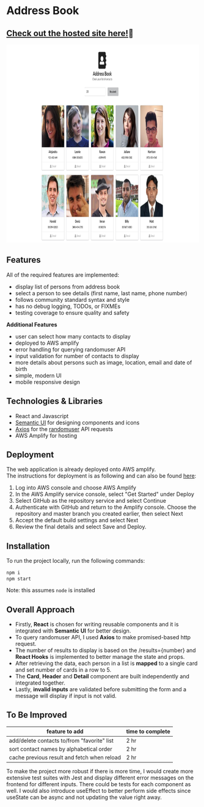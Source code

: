 # Address Book

## **[Check out the hosted site here!](https://master.duq2qg6smh3q8.amplifyapp.com/)**:tada:

<img src="https://github.com/kevinxyc1/nuvalence-web-challenge/blob/master/assets/ui.png" width="954" height="518">

## Features

All of the required features are implemented:
- display list of persons from address book
- select a person to see details (first name, last name, phone number)
- follows community standard syntax and style
- has no debug logging, TODOs, or FIXMEs
- testing coverage to ensure quality and safety

**Additional Features**

- user can select how many contacts to display
- deployed to AWS amplify
- error handling for querying randomuser API
- input validation for number of contacts to display
- more details about persons such as image, location, email and date of birth
- simple, modern UI
- mobile responsive design


## Technologies & Libraries

- React and Javascript
- [Semantic UI](https://react.semantic-ui.com/) for designing components and icons
- [Axios](https://github.com/axios/axios) for the [randomuser](https://randomuser.me/) API requests
- AWS Amplify for hosting

## Deployment

The web application is already deployed onto AWS amplify. <br />
The instructions for deployment is as following and can also be found [here](https://aws.amazon.com/getting-started/hands-on/build-react-app-amplify-graphql/module-one/?e=gs2020&p=build-a-react-app-intro):
1. Log into AWS console and choose AWS Amplify
2. In the AWS Amplify service console, select "Get Started" under Deploy
3. Select GitHub as the repository service and select Continue
4. Authenticate with GitHub and return to the Amplify console. Choose the repository and master branch you created earlier, then select Next
5. Accept the default build settings and select Next
6. Review the final details and select Save and Deploy.

## Installation

To run the project locally, run the following commands:

```
npm i
npm start
```

Note: this assumes `node` is installed

## Overall Approach

- Firstly, **React** is chosen for writing reusable components and it is integrated with **Semantic UI** for better design. 
- To query randomuser API, I used **Axios** to make promised-based http request. 
- The number of results to display is based on the /results={number} and **React Hooks** is implemented to better manage the state and props. 
- After retrieving the data, each person in a list is **mapped** to a single card and set number of cards in a row to 5. 
- The **Card**, **Header** and **Detail** component are built independently and integrated together. 
- Lastly, **invalid inputs** are validated before submitting the form and a message will display if input is not valid.

## To Be Improved

| feature to add                              | time to complete |
|---------------------------------------------|------------------|
| add/delete contacts to/from "favorite" list | 2 hr             |
| sort contact names by alphabetical order    | 2 hr             |
| cache previous result and fetch when reload | 2 hr             |

To make the project more robust if there is more time, I would create more extensive test suites with Jest and display different error messages on the frontend for different inputs. There could be tests for each component as well. I would also introduce useEffect to better perform side effects since useState can be async and not updating the value right away. 

<!-- # Getting Started with Create React App

This project was bootstrapped with [Create React App](https://github.com/facebook/create-react-app).

## Available Scripts

In the project directory, you can run:

### `npm start`

Runs the app in the development mode.\
Open [http://localhost:3000](http://localhost:3000) to view it in the browser.

The page will reload if you make edits.\
You will also see any lint errors in the console.

### `npm test`

Launches the test runner in the interactive watch mode.\
See the section about [running tests](https://facebook.github.io/create-react-app/docs/running-tests) for more information.

### `npm run build`

Builds the app for production to the `build` folder.\
It correctly bundles React in production mode and optimizes the build for the best performance.

The build is minified and the filenames include the hashes.\
Your app is ready to be deployed!

See the section about [deployment](https://facebook.github.io/create-react-app/docs/deployment) for more information.

### `npm run eject`

**Note: this is a one-way operation. Once you `eject`, you can’t go back!**

If you aren’t satisfied with the build tool and configuration choices, you can `eject` at any time. This command will remove the single build dependency from your project.

Instead, it will copy all the configuration files and the transitive dependencies (webpack, Babel, ESLint, etc) right into your project so you have full control over them. All of the commands except `eject` will still work, but they will point to the copied scripts so you can tweak them. At this point you’re on your own.

You don’t have to ever use `eject`. The curated feature set is suitable for small and middle deployments, and you shouldn’t feel obligated to use this feature. However we understand that this tool wouldn’t be useful if you couldn’t customize it when you are ready for it.

## Learn More

You can learn more in the [Create React App documentation](https://facebook.github.io/create-react-app/docs/getting-started).

To learn React, check out the [React documentation](https://reactjs.org/).

### Code Splitting

This section has moved here: [https://facebook.github.io/create-react-app/docs/code-splitting](https://facebook.github.io/create-react-app/docs/code-splitting)

### Analyzing the Bundle Size

This section has moved here: [https://facebook.github.io/create-react-app/docs/analyzing-the-bundle-size](https://facebook.github.io/create-react-app/docs/analyzing-the-bundle-size)

### Making a Progressive Web App

This section has moved here: [https://facebook.github.io/create-react-app/docs/making-a-progressive-web-app](https://facebook.github.io/create-react-app/docs/making-a-progressive-web-app)

### Advanced Configuration

This section has moved here: [https://facebook.github.io/create-react-app/docs/advanced-configuration](https://facebook.github.io/create-react-app/docs/advanced-configuration)

### Deployment

This section has moved here: [https://facebook.github.io/create-react-app/docs/deployment](https://facebook.github.io/create-react-app/docs/deployment)

### `npm run build` fails to minify

This section has moved here: [https://facebook.github.io/create-react-app/docs/troubleshooting#npm-run-build-fails-to-minify](https://facebook.github.io/create-react-app/docs/troubleshooting#npm-run-build-fails-to-minify) -->
